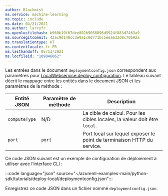 ```yaml
---
author: Blackmist
ms.service: machine-learning
ms.topic: include
ms.date: 04/21/2021
ms.author: larryfr
ms.openlocfilehash: b960b19f67dee802b9058896d5924f883d7463a9
ms.sourcegitcommit: 42ac9d148cc3e9a1c0d771bc5eea632d8c70b92a
ms.translationtype: HT
ms.contentlocale: fr-FR
ms.lasthandoff: 05/13/2021
ms.locfileid: "109846062"
---
```

Les entrées dans le document `deploymentconfig.json` correspondent aux paramètres pour [LocalWebservice.deploy_configuration](/python/api/azureml-core/azureml.core.webservice.local.localwebservicedeploymentconfiguration). Le tableau suivant décrit le mappage entre les entités dans le document JSON et les paramètres de la méthode :

| Entité JSON | Paramètre de méthode | Description |
| ----- | ----- | ----- |
| `computeType` | N/D | La cible de calcul. Pour les cibles locales, la valeur doit être `local`. |
| `port` | `port` | Port local sur lequel exposer le point de terminaison HTTP du service. |

Ce code JSON suivant est un exemple de configuration de déploiement à utiliser avec l’interface CLI :


:::code language="json" source="~/azureml-examples-main/python-sdk/tutorials/deploy-local/deploymentconfig.json":::

Enregistrez ce code JSON dans un fichier nommé `deploymentconfig.json`.